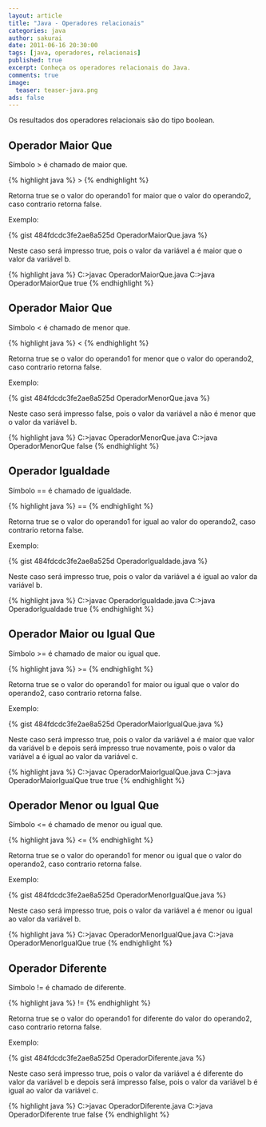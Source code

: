 ```yaml
---
layout: article
title: "Java - Operadores relacionais"
categories: java
author: sakurai
date: 2011-06-16 20:30:00
tags: [java, operadores, relacionais]
published: true
excerpt: Conheça os operadores relacionais do Java.
comments: true
image:
  teaser: teaser-java.png
ads: false
---
```


Os resultados dos operadores relacionais são do tipo boolean.

## Operador Maior Que

Símbolo > é chamado de maior que.

{% highlight java %}
<operando1> > <operando2>
{% endhighlight %}

Retorna true se o valor do operando1 for maior que o valor do operando2, caso contrario retorna false.

Exemplo:

{% gist 484fdcdc3fe2ae8a525d OperadorMaiorQue.java %}

Neste caso será impresso true, pois o valor da variável a é maior que o valor da variável b.

{% highlight java %}
C:\>javac OperadorMaiorQue.java
C:\>java OperadorMaiorQue
true
{% endhighlight %}

## Operador Maior Que

Símbolo < é chamado de menor que.

{% highlight java %}
<operando1> < <operando2>
{% endhighlight %}

Retorna true se o valor do operando1 for menor que o valor do operando2, caso contrario retorna false.

Exemplo:

{% gist 484fdcdc3fe2ae8a525d OperadorMenorQue.java %}

Neste caso será impresso false, pois o valor da variável a não é menor que o valor da variável b.

{% highlight java %}
C:\>javac OperadorMenorQue.java
C:\>java OperadorMenorQue
false
{% endhighlight %}

## Operador Igualdade

Símbolo == é chamado de igualdade.

{% highlight java %}
<operando1> == <operando2>
{% endhighlight %}

Retorna true se o valor do operando1 for igual ao valor do operando2, caso contrario retorna false.

Exemplo:

{% gist 484fdcdc3fe2ae8a525d OperadorIgualdade.java %}

Neste caso será impresso true, pois o valor da variável a é igual ao valor da variável b.

{% highlight java %}
C:\>javac OperadorIgualdade.java
C:\>java OperadorIgualdade
true
{% endhighlight %}

## Operador Maior ou Igual Que

Símbolo >= é chamado de maior ou igual que.

{% highlight java %}
<operando1> >= <operando2>
{% endhighlight %}

Retorna true se o valor do operando1 for maior ou igual que o valor do operando2, caso contrario retorna false.

Exemplo:

{% gist 484fdcdc3fe2ae8a525d OperadorMaiorIgualQue.java %}

Neste caso será impresso true, pois o valor da variável a é maior que valor da variável b e depois será impresso true novamente, pois o valor da variável a é igual ao valor da variável c.

{% highlight java %}
C:\>javac OperadorMaiorIgualQue.java
C:\>java OperadorMaiorIgualQue
true
true
{% endhighlight %}

## Operador Menor ou Igual Que

Símbolo <= é chamado de menor ou igual que.

{% highlight java %}
<operando1> <= <operando2>
{% endhighlight %}

Retorna true se o valor do operando1 for menor ou igual que o valor do operando2, caso contrario retorna false.

Exemplo:

{% gist 484fdcdc3fe2ae8a525d OperadorMenorIgualQue.java %}

Neste caso será impresso true, pois o valor da variável a é menor ou igual ao valor da variável b.

{% highlight java %}
C:\>javac OperadorMenorIgualQue.java
C:\>java OperadorMenorIgualQue
true
{% endhighlight %}

## Operador Diferente

Símbolo != é chamado de diferente.

{% highlight java %}
<operando1> != <operando2>
{% endhighlight %}

Retorna true se o valor do operando1 for diferente do valor do operando2, caso contrario retorna false.

Exemplo:

{% gist 484fdcdc3fe2ae8a525d OperadorDiferente.java %}

Neste caso será impresso true, pois o valor da variável a é diferente do valor da variável b e depois será impresso false, pois o valor da variável b é igual ao valor da variável c.

{% highlight java %}
C:\>javac OperadorDiferente.java
C:\>java OperadorDiferente
true
false
{% endhighlight %}
